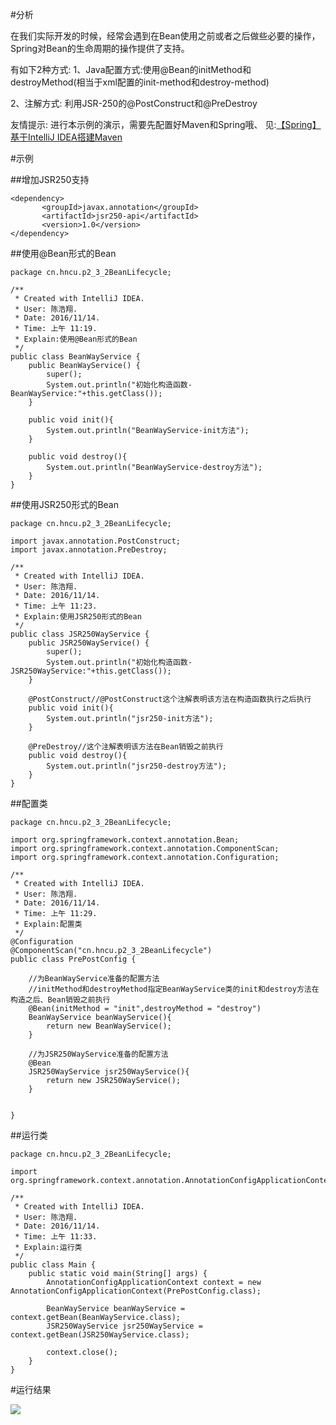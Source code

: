 ﻿
#分析

在我们实际开发的时候，经常会遇到在Bean使用之前或者之后做些必要的操作，Spring对Bean的生命周期的操作提供了支持。

有如下2种方式:
1、Java配置方式:使用@Bean的initMethod和destroyMethod(相当于xml配置的init-method和destroy-method)

2、注解方式:
利用JSR-250的@PostConstruct和@PreDestroy

友情提示:
进行本示例的演示，需要先配置好Maven和Spring哦、
见:<a href="http://blog.csdn.net/qq_26525215/article/details/53010442" target='_blank'>【Spring】基于IntelliJ IDEA搭建Maven</a>



#示例

##增加JSR250支持

```
<dependency>
       <groupId>javax.annotation</groupId>
       <artifactId>jsr250-api</artifactId>
       <version>1.0</version>
</dependency>
```

##使用@Bean形式的Bean

```
package cn.hncu.p2_3_2BeanLifecycle;

/**
 * Created with IntelliJ IDEA.
 * User: 陈浩翔.
 * Date: 2016/11/14.
 * Time: 上午 11:19.
 * Explain:使用@Bean形式的Bean
 */
public class BeanWayService {
    public BeanWayService() {
        super();
        System.out.println("初始化构造函数-BeanWayService:"+this.getClass());
    }

    public void init(){
        System.out.println("BeanWayService-init方法");
    }

    public void destroy(){
        System.out.println("BeanWayService-destroy方法");
    }
}

```

##使用JSR250形式的Bean

```
package cn.hncu.p2_3_2BeanLifecycle;

import javax.annotation.PostConstruct;
import javax.annotation.PreDestroy;

/**
 * Created with IntelliJ IDEA.
 * User: 陈浩翔.
 * Date: 2016/11/14.
 * Time: 上午 11:23.
 * Explain:使用JSR250形式的Bean
 */
public class JSR250WayService {
    public JSR250WayService() {
        super();
        System.out.println("初始化构造函数-JSR250WayService:"+this.getClass());
    }

    @PostConstruct//@PostConstruct这个注解表明该方法在构造函数执行之后执行
    public void init(){
        System.out.println("jsr250-init方法");
    }

    @PreDestroy//这个注解表明该方法在Bean销毁之前执行
    public void destroy(){
        System.out.println("jsr250-destroy方法");
    }
}

```

##配置类

```
package cn.hncu.p2_3_2BeanLifecycle;

import org.springframework.context.annotation.Bean;
import org.springframework.context.annotation.ComponentScan;
import org.springframework.context.annotation.Configuration;

/**
 * Created with IntelliJ IDEA.
 * User: 陈浩翔.
 * Date: 2016/11/14.
 * Time: 上午 11:29.
 * Explain:配置类
 */
@Configuration
@ComponentScan("cn.hncu.p2_3_2BeanLifecycle")
public class PrePostConfig {

    //为BeanWayService准备的配置方法
    //initMethod和destroyMethod指定BeanWayService类的init和destroy方法在构造之后、Bean销毁之前执行
    @Bean(initMethod = "init",destroyMethod = "destroy")
    BeanWayService beanWayService(){
        return new BeanWayService();
    }

    //为JSR250WayService准备的配置方法
    @Bean
    JSR250WayService jsr250WayService(){
        return new JSR250WayService();
    }


}

```

##运行类

```
package cn.hncu.p2_3_2BeanLifecycle;

import org.springframework.context.annotation.AnnotationConfigApplicationContext;

/**
 * Created with IntelliJ IDEA.
 * User: 陈浩翔.
 * Date: 2016/11/14.
 * Time: 上午 11:33.
 * Explain:运行类
 */
public class Main {
    public static void main(String[] args) {
        AnnotationConfigApplicationContext context = new AnnotationConfigApplicationContext(PrePostConfig.class);

        BeanWayService beanWayService = context.getBean(BeanWayService.class);
        JSR250WayService jsr250WayService = context.getBean(JSR250WayService.class);

        context.close();
    }
}

```

#运行结果

![](http://img.blog.csdn.net/20161114192851789)

